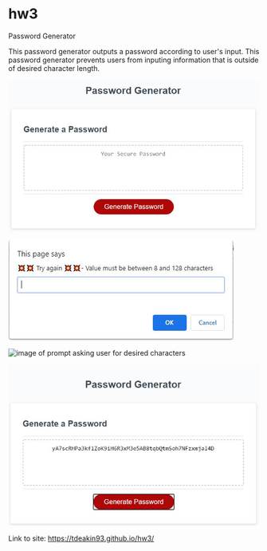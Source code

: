 # hw3

Password Generator

This password generator outputs a password according to user's input.
This password generator prevents users from inputing information that is outside of desired character length.

![image of homepage](assets/images/Example.JPG)

![image of prompt when user inputs a desired password length outside of the 8-128 character perameter](assets/images/if-wrong-length.JPG)

![image of prompt asking user for desired characters](C:\Users\TiffanyDeakin\Desktop\Code\hw3\assets\images\prompts-user-input.JPG)

![image of sucessful execution](assets/images/successful-execution.JPG)

Link to site: https://tdeakin93.github.io/hw3/